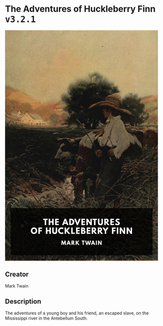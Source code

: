 
# The Adventures of Huckleberry Finn <kbd>v3.2.1</kbd>

<center>
  <img src="./cover-1024.jpg"/>
</center>

## Creator
Mark Twain

## Description
The adventures of a young boy and his friend, an escaped slave, on the Mississippi river in the Antebellum South.
